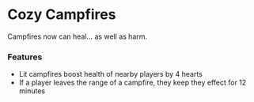 # Cozy Campfires<!--$headerTitle--><!--$pmc:delete-->

Campfires now can heal... as well as harm.<!--$pmc:headerSize-->

### Features
- Lit campfires boost health of nearby players by 4 hearts
- If a player leaves the range of a campfire, they keep they effect for 12 minutes
